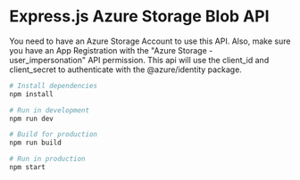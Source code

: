 # Express.js Azure Storage Blob API

You need to have an Azure Storage Account to use this API. Also, make sure you have an App Registration with the "Azure Storage - user_impersonation" API permission. This api will use the client_id and client_secret to authenticate with the @azure/identity package.

``` bash
# Install dependencies
npm install

# Run in development
npm run dev

# Build for production
npm run build

# Run in production
npm start
```
